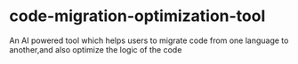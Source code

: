# code-migration-optimization-tool
An AI powered tool which helps users to migrate code from one language to another,and also optimize the logic of the code
